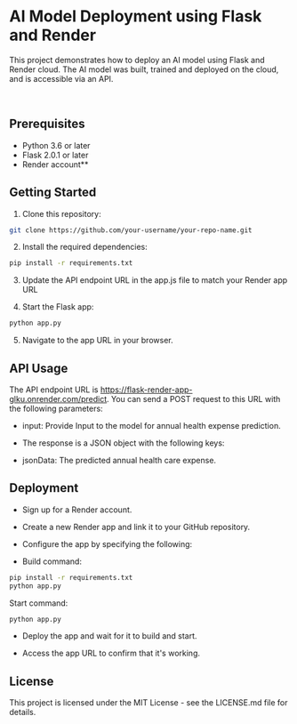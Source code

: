 <h1>AI Model Deployment using Flask and Render</h1>

<p>This project demonstrates how to deploy an AI model using Flask and Render cloud. The AI model was built, trained and deployed on the cloud, and is accessible via an API.</p><br>

## Prerequisites
- Python 3.6 or later 
- Flask 2.0.1 or later 
- Render account**

## Getting Started
  
1. Clone this repository:<br>
```sh
git clone https://github.com/your-username/your-repo-name.git
```

2. Install the required dependencies:<br>
```sh
pip install -r requirements.txt
```

3. Update the API endpoint URL in the app.js file to match your Render app URL

4. Start the Flask app:
```sh
python app.py
```

5. Navigate to the app URL in your browser.

## API Usage
The API endpoint URL is https://flask-render-app-glku.onrender.com/predict. You can send a POST request to this URL with the following parameters:

- input: Provide Input to the model for annual health expense prediction.

- The response is a JSON object with the following keys:

- jsonData: The predicted annual health care expense.

## Deployment
- Sign up for a Render account.

- Create a new Render app and link it to your GitHub repository.

- Configure the app by specifying the following:

- Build command: 
```sh
pip install -r requirements.txt
python app.py
```
Start command: 
```sh
python app.py
```
- Deploy the app and wait for it to build and start.

- Access the app URL to confirm that it's working.

## License
This project is licensed under the MIT License - see the LICENSE.md file for details.
